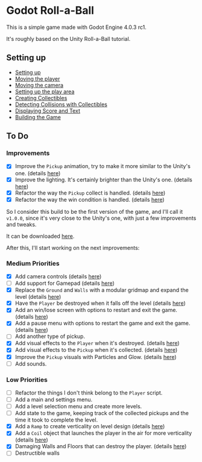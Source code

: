 # Godot Roll-a-Ball

This is a simple game made with Godot Engine 4.0.3 rc1.

It's roughly based on the Unity Roll-a-Ball tutorial.

## Setting up

* [Setting up](docs/setting-up.md)
* [Moving the player](docs/moving-the-player.md)
* [Moving the camera](docs/moving-the-camera.md)
* [Setting up the play area](docs/setting-up-the-play-area.md)
* [Creating Collectibles](docs/creating-collectibles.md)
* [Detecting Collisions with Collectibles](docs/detecting-collisions-with-collectibles.md)
* [Displaying Score and Text](docs/displaying-score-and-text.md)
* [Building the Game](docs/building-the-game.md)

## To Do

### Improvements

- [x] Improve the `Pickup` animation, try to make it more similar to the Unity's one. (details [here](docs/improvements.md#pickup-animation))
- [x] Improve the lighting. It's certainly brighter than the Unity's one. (details [here](docs/improvements.md#improving-the-lighting))
- [x] Refactor the way the `Pickup` collect is handled. (details [here](docs/improvements.md#refactoring-the-pickup-collect))
- [x] Refactor the way the win condition is handled. (details [here](docs/improvements.md#refactoring-the-win-condition))

So I consider this build to be the first version of the game, and I'll call it `v1.0.0`, since it's very close to the Unity's one, with just a few improvements and tweaks.

It can be downloaded [here](https://github.com/jrenato/godot-roll-a-ball/releases/tag/1.0.0).

After this, I'll start working on the next improvements:

### Medium Priorities

- [x] Add camera controls (details [here](docs/medium-priorities.md#camera-controls))
- [ ] Add support for Gamepad (details [here](docs/medium-priorities.md#gamepad-support))
- [x] Replace the `Ground` and `Walls` with a modular gridmap and expand the level (details [here](docs/medium-priorities.md#modular-gridmap))
- [x] Have the `Player` be destroyed when it falls off the level (details [here](docs/medium-priorities.md#player-death-and-respawn))
- [x] Add an win/lose screen with options to restart and exit the game. (details [here](docs/medium-priorities.md#losing-and-restarting-the-level))
- [x] Add a pause menu with options to restart the game and exit the game. (details [here](docs/medium-priorities.md#adding-a-pause-menu))
- [ ] Add another type of pickup.
- [x] Add visual effects to the `Player` when it's destroyed. (details [here](docs/medium-priorities.md#animate-player-death))
- [x] Add visual effects to the `Pickup` when it's collected. (details [here](docs/medium-priorities.md#animate-pickup-collected))
- [x] Improve the `Pickup` visuals with Particles and Glow. (details [here](docs/medium-priorities.md#improve-pickup-visuals))
- [ ] Add sounds.

### Low Priorities

- [ ] Refactor the things I don't think belong to the `Player` script.
- [ ] Add a main and settings menu.
- [ ] Add a level selection menu and create more levels.
- [ ] Add state to the game, keeping track of the collected pickups and the time it took to complete the level.
- [x] Add a `Ramp` to create verticality on level design (details [here](docs/low-priorities.md#add-a-ramp-to-create-verticality-on-level-design))
- [x] Add a `Coil` object that launches the player in the air for more verticality (details [here](docs/low-priorities.md#add-a-coil-object-that-launches-the-player-in-the-air-for-more-verticality))
- [x] Damaging Walls and Floors that can destroy the player. (details [here](docs/low-priorities.md#damaging-walls-and-floors))
- [ ] Destructible walls
